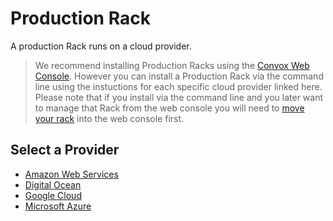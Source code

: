 # Production Rack

A production Rack runs on a cloud provider.

> We recommend installing Production Racks using the [Convox Web Console](https://console.convox.com). However you can install a Production Rack via the command line using the instuctions for each specific cloud provider linked here. Please note that if you install via the command line and you later want to manage that Rack from the web console you will need to [move your rack](..management/console-rack-management) into the web console first.

## Select a Provider

- [Amazon Web Services](aws.md)
- [Digital Ocean](do.md)
- [Google Cloud](gcp.md)
- [Microsoft Azure](azure.md)